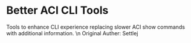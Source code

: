 # Better ACI CLI Tools
Tools to enhance CLI experience replacing slower ACI show commands with additional information. \n
Original Auther: Settlej
